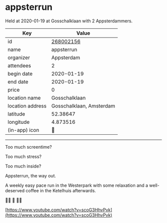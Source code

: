 # appsterrun
Held at 2020-01-19 at Gosschalklaan with 2 Appsterdammers.
        
|Key|Value
|---|---|
|id|[268002156](https://www.meetup.com/appsterdam/events/268002156/)|
|name|appsterrun|
|organizer|Appsterdam|
|attendees|2|
|begin date|2020-01-19|
|end date|2020-01-19|
|price|0|
|location name|Gosschalklaan|
|location address|Gosschalklaan, Amsterdam|
|latitude|52.38647|
|longitude|4.873516|
|(in-app) icon|🏃|

---

Too much screentime?

Too much stress?

Too much inside?

Appsterrun, the way out.

A weekly easy pace run in the Westerpark with some relaxation and a well-deserved coffee in the Ketelhuis afterwards.

🏃‍♀️ 🏃 🏃‍♀️

[https://www.youtube.com/watch?v=scoG3HhvPvk](https://www.youtube.com/watch?v=scoG3HhvPvk)


